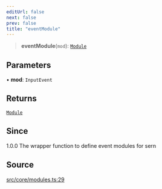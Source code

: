 ```yaml
---
editUrl: false
next: false
prev: false
title: "eventModule"
---
```


> **eventModule**(`mod`): [`Module`](/v4/api/interfaces/module/)

## Parameters

• **mod**: `InputEvent`

## Returns

[`Module`](/v4/api/interfaces/module/)

## Since

1.0.0
The wrapper function to define event modules for sern

## Source

[src/core/modules.ts:29](https://github.com/sern-handler/handler/blob/2f778f4dc2510724f049f19e69e0afca26d6bcad/src/core/modules.ts#L29)
